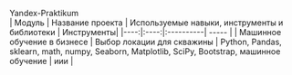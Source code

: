 Yandex-Praktikum  
| Модуль | Название проекта | Используемые навыки, инструменты и библиотеки | Инструменты|
|----:|:----:|:----------| ----- |
| Машинное обучение в бизнесе | Выбор локации для скважины | Python, Pandas, sklearn, math, numpy, Seaborn, Matplotlib, SciPy, Bootstrap, машинное обучение | иии |

